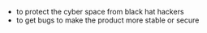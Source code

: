 - to protect the cyber space from black hat hackers
- to get bugs to make the product more stable or secure